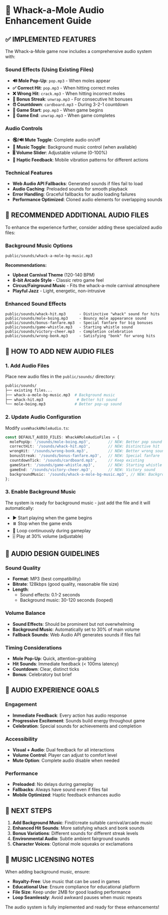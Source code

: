 # 🎵 Whack-a-Mole Audio Enhancement Guide

## ✅ **IMPLEMENTED FEATURES**

The Whack-a-Mole game now includes a comprehensive audio system with:

### Sound Effects (Using Existing Files)
- **🔊 Mole Pop-Up**: `pop.mp3` - When moles appear
- **✅ Correct Hit**: `pop.mp3` - When hitting correct moles
- **❌ Wrong Hit**: `crack.mp3` - When hitting incorrect moles  
- **🎉 Bonus Streak**: `unwrap.mp3` - For consecutive hit bonuses
- **⏰ Countdown**: `cardboard.mp3` - During 3-2-1 countdown
- **🚀 Game Start**: `pop.mp3` - When game begins
- **🏁 Game End**: `unwrap.mp3` - When game completes

### Audio Controls
- **🔇/🔊 Mute Toggle**: Complete audio on/off
- **🎵 Music Toggle**: Background music control (when available)
- **🎚️ Volume Slider**: Adjustable volume (0-100%)
- **📱 Haptic Feedback**: Mobile vibration patterns for different actions

### Technical Features
- **Web Audio API Fallbacks**: Generated sounds if files fail to load
- **Audio Caching**: Preloaded sounds for smooth playback
- **Error Handling**: Graceful fallbacks for audio loading failures
- **Performance Optimized**: Cloned audio elements for overlapping sounds

## 🎵 **RECOMMENDED ADDITIONAL AUDIO FILES**

To enhance the experience further, consider adding these specialized audio files:

### Background Music Options
```
public/sounds/whack-a-mole-bg-music.mp3
```
**Recommendations:**
- **Upbeat Carnival Theme** (120-140 BPM)
- **8-bit Arcade Style** - Classic retro game feel
- **Circus/Fairground Music** - Fits the whack-a-mole carnival atmosphere
- **Playful Jazz** - Light, energetic, non-intrusive

### Enhanced Sound Effects
```
public/sounds/whack-hit.mp3      - Distinctive "whack" sound for hits
public/sounds/mole-boing.mp3     - Bouncy mole appearance sound
public/sounds/bonus-fanfare.mp3  - Special fanfare for big bonuses
public/sounds/game-whistle.mp3   - Starting whistle sound
public/sounds/victory-cheer.mp3  - Completion celebration
public/sounds/wrong-bonk.mp3     - Satisfying "bonk" for wrong hits
```

## 🔧 **HOW TO ADD NEW AUDIO FILES**

### 1. Add Audio Files
Place new audio files in the `public/sounds/` directory:
```bash
public/sounds/
├── existing files...
├── whack-a-mole-bg-music.mp3  # Background music
├── whack-hit.mp3               # Better hit sound
└── mole-boing.mp3             # Better pop-up sound
```

### 2. Update Audio Configuration
Modify `useWhackAMoleAudio.ts`:
```typescript
const DEFAULT_AUDIO_FILES: WhackAMoleAudioFiles = {
  molePopUp: '/sounds/mole-boing.mp3',        // NEW: Better pop sound
  correctHit: '/sounds/whack-hit.mp3',        // NEW: Distinctive hit
  wrongHit: '/sounds/wrong-bonk.mp3',         // NEW: Better wrong sound
  bonusStreak: '/sounds/bonus-fanfare.mp3',   // NEW: Special fanfare
  countdownTick: '/sounds/cardboard.mp3',     // Keep existing
  gameStart: '/sounds/game-whistle.mp3',      // NEW: Starting whistle
  gameEnd: '/sounds/victory-cheer.mp3',       // NEW: Victory sound
  backgroundMusic: '/sounds/whack-a-mole-bg-music.mp3', // NEW: Background music
};
```

### 3. Enable Background Music
The system is ready for background music - just add the file and it will automatically:
- ▶️ Start playing when the game begins
- ⏸️ Stop when the game ends
- 🔄 Loop continuously during gameplay
- 🎚️ Play at 30% volume (adjustable)

## 🎨 **AUDIO DESIGN GUIDELINES**

### Sound Quality
- **Format**: MP3 (best compatibility)
- **Bitrate**: 128kbps (good quality, reasonable file size)
- **Length**: 
  - Sound effects: 0.1-2 seconds
  - Background music: 30-120 seconds (looped)

### Volume Balance
- **Sound Effects**: Should be prominent but not overwhelming
- **Background Music**: Automatically set to 30% of main volume
- **Fallback Sounds**: Web Audio API generates sounds if files fail

### Timing Considerations
- **Mole Pop-Up**: Quick, attention-grabbing
- **Hit Sounds**: Immediate feedback (< 100ms latency)
- **Countdown**: Clear, distinct ticks
- **Bonus**: Celebratory but brief

## 🎯 **AUDIO EXPERIENCE GOALS**

### Engagement
- **Immediate Feedback**: Every action has audio response
- **Progressive Excitement**: Sounds build energy throughout game
- **Celebration**: Special sounds for achievements and completion

### Accessibility
- **Visual + Audio**: Dual feedback for all interactions
- **Volume Control**: Player can adjust to comfort level
- **Mute Option**: Complete audio disable when needed

### Performance
- **Preloaded**: No delays during gameplay
- **Fallbacks**: Always have sound even if files fail
- **Mobile Optimized**: Haptic feedback enhances audio

## 🚀 **NEXT STEPS**

1. **Add Background Music**: Find/create suitable carnival/arcade music
2. **Enhanced Hit Sounds**: More satisfying whack and bonk sounds
3. **Bonus Variations**: Different sounds for different streak levels
4. **Environmental Audio**: Subtle ambient fairground sounds
5. **Character Voices**: Optional mole squeaks or exclamations

## 🎵 **MUSIC LICENSING NOTES**

When adding background music, ensure:
- **Royalty-Free**: Use music that can be used in games
- **Educational Use**: Ensure compliance for educational platform
- **File Size**: Keep under 2MB for good loading performance
- **Loop Seamlessly**: Avoid awkward pauses when music repeats

The audio system is fully implemented and ready for these enhancements! 